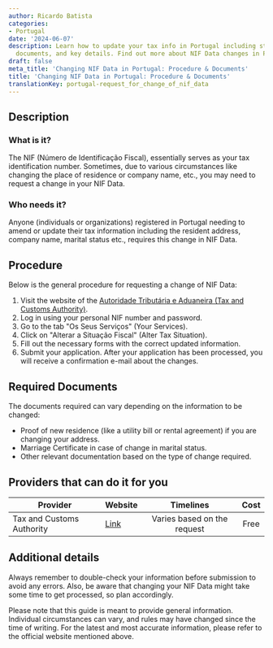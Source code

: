```yaml
---
author: Ricardo Batista
categories:
- Portugal
date: '2024-06-07'
description: Learn how to update your tax info in Portugal including steps, required
  documents, and key details. Find out more about NIF Data changes in Portugal today!
draft: false
meta_title: 'Changing NIF Data in Portugal: Procedure & Documents'
title: 'Changing NIF Data in Portugal: Procedure & Documents'
translationKey: portugal-request_for_change_of_nif_data
---
```



## Description
### What is it?
The NIF (Número de Identificação Fiscal), essentially serves as your tax identification number. Sometimes, due to various circumstances like changing the place of residence or company name, etc., you may need to request a change in your NIF Data.

### Who needs it?
Anyone (individuals or organizations) registered in Portugal needing to amend or update their tax information including the resident address, company name, marital status etc., requires this change in NIF Data.

## Procedure
Below is the general procedure for requesting a change of NIF Data:
1. Visit the website of the [Autoridade Tributária e Aduaneira (Tax and Customs Authority)](https://www.portaldasfinancas.gov.pt/).
2. Log in using your personal NIF number and password.
3. Go to the tab "Os Seus Serviços" (Your Services).
4. Click on "Alterar a Situação Fiscal" (Alter Tax Situation).
5. Fill out the necessary forms with the correct updated information.
6. Submit your application. After your application has been processed, you will receive a confirmation e-mail about the changes.

## Required Documents
The documents required can vary depending on the information to be changed:
- Proof of new residence (like a utility bill or rental agreement) if you are changing your address.
- Marriage Certificate in case of change in marital status.
- Other relevant documentation based on the type of change required.

## Providers that can do it for you

| Provider        |     Website     |     Timelines    |       Cost      |
| --------------- | --------------- |  :-------------: | :-------------: |
| Tax and Customs Authority      |  [Link](https://www.portaldasfinancas.gov.pt/)       |      Varies based on the request      |        Free       |

## Additional details
Always remember to double-check your information before submission to avoid any errors. Also, be aware that changing your NIF Data might take some time to get processed, so plan accordingly.

Please note that this guide is meant to provide general information. Individual circumstances can vary, and rules may have changed since the time of writing. For the latest and most accurate information, please refer to the official website mentioned above.